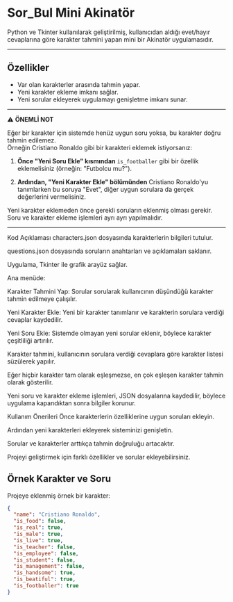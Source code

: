 # Sor_Bul Mini Akinatör

Python ve Tkinter kullanılarak geliştirilmiş, kullanıcıdan aldığı evet/hayır cevaplarına göre karakter tahmini yapan mini bir Akinatör uygulamasıdır.

---

## Özellikler

- Var olan karakterler arasında tahmin yapar.
- Yeni karakter ekleme imkanı sağlar.
- Yeni sorular ekleyerek uygulamayı genişletme imkanı sunar.

---

⚠️ **ÖNEMLİ NOT**

Eğer bir karakter için sistemde henüz uygun soru yoksa, bu karakter doğru tahmin edilemez.  
Örneğin Cristiano Ronaldo gibi bir karakteri eklemek istiyorsanız:

1. **Önce "Yeni Soru Ekle" kısmından** `is_footballer` gibi bir özellik eklemelisiniz (örneğin: "Futbolcu mu?"). 


2. **Ardından, "Yeni Karakter Ekle" bölümünden** Cristiano Ronaldo'yu tanımlarken bu soruya "Evet", diğer uygun sorulara da gerçek değerlerini vermelisiniz.

Yeni karakter eklemeden önce gerekli soruların eklenmiş olması gerekir.  
Soru ve karakter ekleme işlemleri ayrı ayrı yapılmalıdır.

---
Kod Açıklaması
characters.json dosyasında karakterlerin bilgileri tutulur.

questions.json dosyasında soruların anahtarları ve açıklamaları saklanır.

Uygulama, Tkinter ile grafik arayüz sağlar.

Ana menüde:

Karakter Tahmini Yap: Sorular sorularak kullanıcının düşündüğü karakter tahmin edilmeye çalışılır.

Yeni Karakter Ekle: Yeni bir karakter tanımlanır ve karakterin sorulara verdiği cevaplar kaydedilir.

Yeni Soru Ekle: Sistemde olmayan yeni sorular eklenir, böylece karakter çeşitliliği artırılır.

Karakter tahmini, kullanıcının sorulara verdiği cevaplara göre karakter listesi süzülerek yapılır.

Eğer hiçbir karakter tam olarak eşleşmezse, en çok eşleşen karakter tahmin olarak gösterilir.

Yeni soru ve karakter ekleme işlemleri, JSON dosyalarına kaydedilir, böylece uygulama kapandıktan sonra bilgiler korunur.

Kullanım Önerileri
Önce karakterlerin özelliklerine uygun soruları ekleyin.

Ardından yeni karakterleri ekleyerek sisteminizi genişletin.

Sorular ve karakterler arttıkça tahmin doğruluğu artacaktır.

Projeyi geliştirmek için farklı özellikler ve sorular ekleyebilirsiniz.

## Örnek Karakter ve Soru

Projeye eklenmiş örnek bir karakter:

```json
{
  "name": "Cristiano Ronaldo",
  "is_food": false,
  "is_real": true,
  "is_male": true,
  "is_live": true,
  "is_teacher": false,
  "is_employee": false,
  "is_student": false,
  "is_management": false,
  "is_handsome": true,
  "is_beatiful": true,
  "is_footballer": true
}
